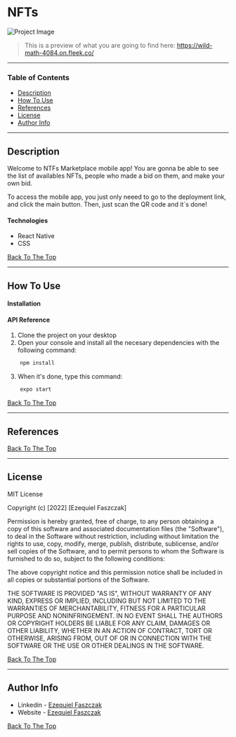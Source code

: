 # NFTs

![Project Image](https://camo.githubusercontent.com/d68f7cff3db5075e460733c9d6a4f408bf044abf2ebca5e05bb99918d0e3ba04/68747470733a2f2f692e6962622e636f2f58356b596476422f696d6167652e706e67)

> This is a preview of what you are going to find here: https://wild-math-4084.on.fleek.co/
---

### Table of Contents

- [Description](#description)
- [How To Use](#how-to-use)
- [References](#references)
- [License](#license)
- [Author Info](#author-info)

---

## Description

Welcome to NTFs Marketplace mobile app! You are gonna be able to see the list of availables NFTs, people who made a bid on them, and make your own bid. 

To access the mobile app, you just only neeed to go to the deployment link, and click the main button. Then, just scan the QR code and it´s done!

#### Technologies

- React Native
- CSS

[Back To The Top](#NFTs)

---

## How To Use

#### Installation



#### API Reference

1. Clone the project on your desktop
2. Open your console and install all the necesary dependencies with the following command:

```html
    npm install
```
3. When it's done, type this command:


```html
    expo start
```

[Back To The Top](#NFTs)

---

## References
[Back To The Top](#NFTs)

---

## License

MIT License

Copyright (c) [2022] [Ezequiel Faszczak]

Permission is hereby granted, free of charge, to any person obtaining a copy
of this software and associated documentation files (the "Software"), to deal
in the Software without restriction, including without limitation the rights
to use, copy, modify, merge, publish, distribute, sublicense, and/or sell
copies of the Software, and to permit persons to whom the Software is
furnished to do so, subject to the following conditions:

The above copyright notice and this permission notice shall be included in all
copies or substantial portions of the Software.

THE SOFTWARE IS PROVIDED "AS IS", WITHOUT WARRANTY OF ANY KIND, EXPRESS OR
IMPLIED, INCLUDING BUT NOT LIMITED TO THE WARRANTIES OF MERCHANTABILITY,
FITNESS FOR A PARTICULAR PURPOSE AND NONINFRINGEMENT. IN NO EVENT SHALL THE
AUTHORS OR COPYRIGHT HOLDERS BE LIABLE FOR ANY CLAIM, DAMAGES OR OTHER
LIABILITY, WHETHER IN AN ACTION OF CONTRACT, TORT OR OTHERWISE, ARISING FROM,
OUT OF OR IN CONNECTION WITH THE SOFTWARE OR THE USE OR OTHER DEALINGS IN THE
SOFTWARE.

[Back To The Top](#NFTs)

---

## Author Info

- Linkedin - [Ezequiel Faszczak](https://www.linkedin.com/in/ezequiel-faszczak-1537b01bb/)
- Website - [Ezequiel Faszczak](https://ezefaz.github.io/portfolio/)

[Back To The Top](#NFTs)
